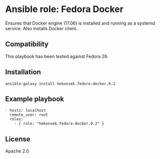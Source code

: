 # Ansible role: Fedora Docker

Ensures that Docker engine (17.06) is installed and running as a systemd service. Also installs Docker client.

## Compatibility

This playbook has been tested against Fedora 26.

## Installation 

    ansible-galaxy install hekonsek.fedora-docker,0.2

## Example playbook

    - hosts: localhost
      remote_user: root
      roles:
        - { role: "hekonsek.fedora-docker,0.2" }

## License

Apache 2.0
